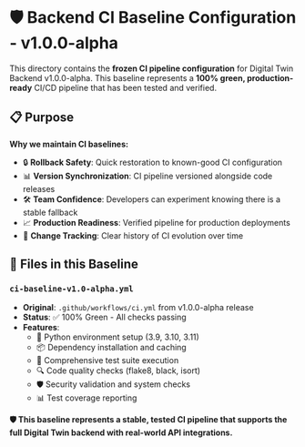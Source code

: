 # 🛡️ Backend CI Baseline Configuration - v1.0.0-alpha

This directory contains the **frozen CI pipeline configuration** for Digital Twin Backend v1.0.0-alpha. This baseline represents a **100% green, production-ready** CI/CD pipeline that has been tested and verified.

## 📋 Purpose

**Why we maintain CI baselines:**
- 🔒 **Rollback Safety**: Quick restoration to known-good CI configuration
- 📊 **Version Synchronization**: CI pipeline versioned alongside code releases
- 🛠️ **Team Confidence**: Developers can experiment knowing there is a stable fallback
- 📈 **Production Readiness**: Verified pipeline for production deployments
- 🔄 **Change Tracking**: Clear history of CI evolution over time

## 📁 Files in this Baseline

### `ci-baseline-v1.0-alpha.yml`
- **Original**: `.github/workflows/ci.yml` from v1.0.0-alpha release
- **Status**: ✅ 100% Green - All checks passing
- **Features**:
  - 🐍 Python environment setup (3.9, 3.10, 3.11)
  - 📦 Dependency installation and caching
  - 🧪 Comprehensive test suite execution
  - 🔍 Code quality checks (flake8, black, isort)
  - 🛡️ Security validation and system checks
  - 📊 Test coverage reporting

**🛡️ This baseline represents a stable, tested CI pipeline that supports the full Digital Twin backend with real-world API integrations.**
